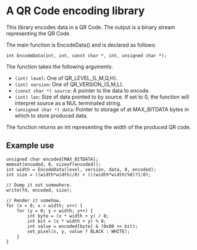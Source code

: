 # A QR Code encoding library

This library encodes data in a QR Code.
The output is a binary stream representing the QR Code.

The main function is EncodeData() and is declared as follows:

`int EncodeData(int, int, const char *, int, unsigned char *);`

The function takes the following arguments:
 - `(int) level`: One of QR_LEVEL_{L,M,Q,H}.
 - `(int) version`: One of QR_VERSION_{S,M,L}.
 - `(const char *) source`: A pointer to the data to encode.
 - `(int) len`: Size of data pointed to by source.
   If set to 0, the function will interpret source as a NUL terminated string.
 - `(unsigned char *) data`: Pointer to storage of at MAX_BITDATA bytes in
   which to store produced data.

The function returns an int representing the width of the produced QR code.

## Example use

```
unsigned char encoded[MAX_BITDATA];
memset(encoded, 0, sizeof(encoded));
int width = EncodeData(level, version, data, 0, encoded);
int size = ((width*width)/8) + (((width*width)%8)?1:0);

// Dump it out somewhere.
write(fd, encoded, size);

// Render it somehow.
for (x = 0; x < width; x++) {
	for (y = 0; y < width; y++) {
		int byte = (x * width + y) / 8;
		int bit = (x * width + y) % 8;
		int value = encoded[byte] & (0x80 >> bit);
		set_pixel(x, y, value ? BLACK : WHITE);
	}
}
```
